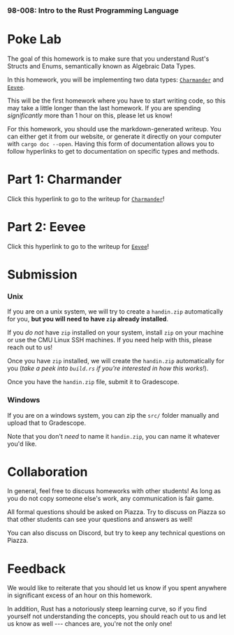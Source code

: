 ### 98-008: Intro to the Rust Programming Language



# Poke Lab

The goal of this homework is to make sure that you understand Rust's Structs and Enums,
semantically known as Algebraic Data Types.

In this homework, you will be implementing two data types:
[`Charmander`](pokemon::charmander) and [`Eevee`](pokemon::eevee).

This will be the first homework where you have to start writing code,
so this may take a little longer than the last homework.
If you are spending _significantly_ more than 1 hour on this, please let us know!

For this homework, you should use the markdown-generated writeup. You can either get it from
our website, or generate it directly on your computer with `cargo doc --open`.
Having this form of documentation allows you to follow hyperlinks
to get to documentation on specific types and methods.



# Part 1: Charmander

Click this hyperlink to go to the writeup for [`Charmander`](pokemon::charmander)!



# Part 2: Eevee

Click this hyperlink to go to the writeup for [`Eevee`](pokemon::eevee)!



# Submission


### Unix

If you are on a unix system, we will try to create a `handin.zip` automatically for you,
**but you will need to have `zip` already installed**.

If you _do not_ have `zip` installed on your system,
install `zip` on your machine or use the CMU Linux SSH machines.
If you need help with this, please reach out to us!

Once you have `zip` installed, we will create the `handin.zip` automatically for you
(_take a peek into `build.rs` if you're interested in how this works!_).

Once you have the `handin.zip` file, submit it to Gradescope.


### Windows

If you are on a windows system, you can zip the `src/` folder manually
and upload that to Gradescope.

Note that you don't _need_ to name it `handin.zip`, you can name it whatever you'd like.



# Collaboration

In general, feel free to discuss homeworks with other students!
As long as you do not copy someone else's work, any communication is fair game.

All formal questions should be asked on Piazza. Try to discuss on Piazza so that
other students can see your questions and answers as well!

You can also discuss on Discord, but try to keep any technical questions on Piazza.



# Feedback

We would like to reiterate that you should let us know if you spent
anywhere in significant excess of an hour on this homework.

In addition, Rust has a notoriously steep learning curve,
so if you find yourself not understanding the concepts,
you should reach out to us and let us know as well ---
chances are, you're not the only one!
